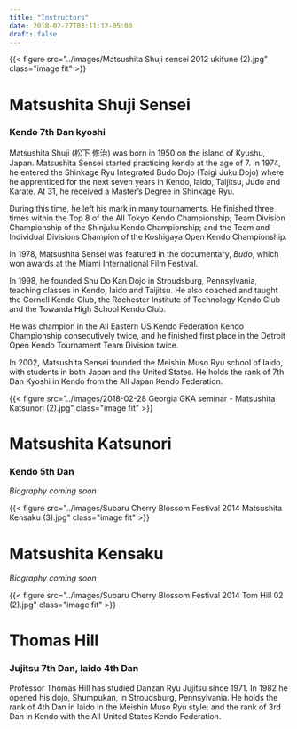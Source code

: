 ```yaml
---
title: "Instructors"
date: 2018-02-27T03:11:12-05:00
draft: false
---
```

{{< figure src="../images/Matsushita Shuji sensei 2012 ukifune (2).jpg" class="image fit" >}}

# Matsushita Shuji Sensei
### Kendo 7th Dan kyoshi

Matsushita Shuji (松下 修治) was born in 1950 on the island of Kyushu, Japan. Matsushita Sensei started practicing kendo at the age of 7. In 1974, he entered the Shinkage Ryu Integrated Budo Dojo (Taigi Juku Dojo) where he apprenticed for the next seven years in Kendo, Iaido, Taijitsu, Judo and Karate. At 31, he received a Master’s Degree in Shinkage Ryu.

During this time, he left his mark in many tournaments. He finished three times within the Top 8 of the All Tokyo Kendo Championship; Team Division Championship of the Shinjuku Kendo Championship; and the Team and Individual Divisions Champion of the Koshigaya Open Kendo Championship.

In 1978, Matsushita Sensei was featured in the documentary, *Budo*, which won awards at the Miami International Film Festival.

In 1998, he founded Shu Do Kan Dojo in Stroudsburg, Pennsylvania, teaching classes in Kendo, Iaido and Taijitsu. He also coached and taught the Cornell Kendo Club, the Rochester Institute of Technology Kendo Club and the Towanda High School Kendo Club.

He was champion in the All Eastern US Kendo Federation Kendo Championship consecutively twice, and he finished first place in the Detroit Open Kendo Tournament Team Division twice.

In 2002, Matsushita Sensei founded the Meishin Muso Ryu school of Iaido, with students in both Japan and the United States. He holds the rank of 7th Dan Kyoshi in Kendo from the All Japan Kendo Federation.

{{< figure src="../images/2018-02-28 Georgia GKA seminar - Matsushita Katsunori (2).jpg" class="image fit" >}}

# Matsushita Katsunori
### Kendo 5th Dan
*Biography coming soon*

{{< figure src="../images/Subaru Cherry Blossom Festival 2014 Matsushita Kensaku (3).jpg" class="image fit" >}}

# Matsushita Kensaku
*Biography coming soon*

{{< figure src="../images/Subaru Cherry Blossom Festival 2014 Tom Hill 02 (2).jpg" class="image fit" >}}

# Thomas Hill
### Jujitsu 7th Dan, Iaido 4th Dan

Professor Thomas Hill has studied Danzan Ryu Jujitsu since 1971. In 1982 he opened his dojo, Shumpukan, in Stroudsburg, Pennsylvania. He holds the rank of 4th Dan in Iaido in the Meishin Muso Ryu style; and the rank of 3rd Dan in Kendo with the All United States Kendo Federation.